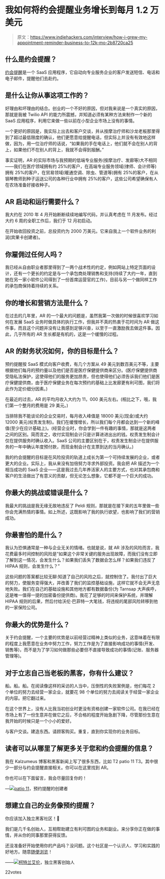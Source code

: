 # 我如何将约会提醒业务增长到每月 1.2 万美元

> 原文：<https://www.indiehackers.com/interview/how-i-grew-my-appointment-reminder-business-to-12k-mo-2b8720ca25>

## 什么是约会提醒？

[约会提醒](https://www.appointmentreminder.org/)是一个 SaaS 应用程序，它自动向专业服务企业的客户发送短信、电话和电子邮件，提醒他们去赴约。

## 是什么让你从事这项工作的？

好理由和坏理由的结合。创业的一个不好的原因，但对我来说是一个真实的原因，那就是我被 Twilio API 的能力所震撼，并知道必须有某种方法来制作一个新的 SaaS 应用程序，利用它来做一些以前在小型企业市场上没有的事情。

一个更好的原因是，我实际上出去和客户交谈，并从按摩治疗师和沙龙老板那里得到了超过最低限度的确认，他们更愿意给提醒电话，但实际上并没有有效地这样做，因为，用一位治疗师的话说，“如果我的手在电话上，他们就不会在别人的背上，如果他们不在别人的背上，我就不会得到报酬。”

事实证明，AR 的实际市场与我预期的低端专业服务(按摩治疗、发廊等)大不相同——我们在医疗领域拥有约 25%的客户，在高端专业服务领域(律师、会计师等)拥有 25%的客户，在贸易领域(暖通空调、除虫、管道等)拥有 25%的客户，在从钢琴教师到种子运送公司的各种行业中拥有 25%的客户，这些公司希望确保有人在农场准备好接收种子。

## AR 启动和运行需要什么？

我大约在 2010 年 4 月开始断断续续地编写代码，并认真考虑在 11 月发布。经过大约 6 周的全职工作后，我们于 12 月初启动。

在开始收回投资之前，总投资约为 2000 万美元。它来自我上一个软件业务的利润(宾果卡创建者)。

## 你雇佣过任何人吗？

我已经从自由职业者那里得到了一两个战术性的约定，例如网站上特定页面的设计，还有一个更长的约定是与一个承包商处理销售和支持(持续了大约一年，直到她在另一家小软件公司得到了一份首席运营官的工作)，目前与另一个做同样工作的承包商保持着持续的关系。

## 你的增长和营销方法是什么？

在过去的几年里，AR 的一个最大的问题是，虽然我第一次做的时候很喜欢学习如何在发展 SaaS 业务时做具体的执行工作，但我并不真的热衷于花时间为 AR 做这件事，而且这个问题并没有让我感到足够兴奋，以至于一直激励我去做这件事。因此，几乎所有的 AR 生长都是有机的，这是一个缓慢的过程。

## AR 的财务状况如何，你的目标是什么？

预约提醒按 SaaS 模式向客户收费，有几个方案从 49 美元到数百美元不等，主要根据他们每月的预约量以及他们是否是医疗保健提供商来区分。(医疗保健提供商受隐私法保护，这使得他们的服务更加昂贵，但也使得他们必须告诉我们他们是医疗保健提供商，由于医疗保健业务在每次预约的基础上比发廊更有利可图，我们将此作为定价细分因素。)

在最近的过去，AR 的平均月收入大约为 11，000 美元左右。(相比之下，哦，我们第一个整月的费用是 29 美元。)

当排除我不能谈论的企业交易时，每月收入峰值是 18000 美元(现金)或大约 12000 美元(权责发生制)。我们在缓慢增长，所以我们每个月都会达到一个新的峰值(至少在应计基础上)。(经营企业时，你会学到一件有趣的事情，那就是这两者之间的区别。简而言之，收付实现制会计只是计算进进出出的钱。权责发生制会计仅在提供服务时确认收入。SaaS 公司的主要区别在于，权责发生制会计在提供服务的一年中确认年度预付款，而现金制会计在支票到达的当月确认。)

我的约会提醒的目标是在风险投资的轨道上成长为第一个可持续发展的企业，或者更大的企业。实际上，我从来没有加倍努力寻求外部投资。我会把 AR 描述为一个相当成功的 SaaS 企业——这是我过去几年养活家人的主要方式，也对其承包商和客户的生活做出了有意义的贡献，但无论怎么想象，它都不是一个巨大的成功。

## 你最大的挑战或错误是什么？

我最大的挑战是我无缘无故地违反了 Peldi 规则，那就是在接下来的五年里做一些你会充满热情的事情。如上所述，这既影响了我的执行欲望，也影响了我们的营销成功。

## 你最害怕的是什么？

我认为恐惧通常是一种与企业无关的情绪。也就是说，就 AR 涉及的风险而言，我花费最多时间控制的风险是“如果这个非常关键的服务出现故障，而我们没有立即了解到这一情况，会发生什么？如果我们丢失了数据会怎么样？如果我们违反了 HIPAA 规则，会发生什么？”

这些问题的答案都比较无聊:知道了自己的风险之后，就控制住了。我付出了巨大的努力，使服务变得强大，并改善了我们的监控基础设施，这样它就不会无声无息地失败。我们在自己的基础设施和其他地方都有数据备份(为 Tarnsap 大声疾呼，这是唯一值得一提的加密备份提供商)。我花了足够的时间来保护系统，并理解 HIPAA 规则的后果，然后付给沃伦·巴菲特一大笔钱，将违规的尾部风险转移到他的一家保险公司。

## 你最大的优势是什么？

关于约会提醒，一个主要的优势是以前经营过精神上类似的业务，这意味着在有限的程度上我愿意在业务中努力工作，努力工作是为了直接影响成功的事情(开发、销售等)，而不是为了学习如何做那些必要但不直接导致成功的事情(记账、服务器管理等)。

## 对于立志自己当老板的黑客，你有什么建议？

船。船。船。在阅读像这样的采访的人当中，压倒性的失败案例是，他们每花 2 个单位的努力去经营一家企业，就要花 98 个单位的努力去阅读关于经营一家企业的内容。把它翻过来。

在这个世界上，没有人比我当初创业时更没有资格创建一家软件公司。在我已经在市场上有了一份生意并在做它之后，不合格的程度开始急剧下降，尽管那份生意在我开始的时候只是一个小小的爱好。

与客户交谈。建造东西。请顾客购买。重复，直到你实现你的业务目标。

## 读者可以从哪里了解更多关于您和约会提醒的信息？

我在 Kalzumeus 博客和黑客新闻上写了很多东西，比如 T2 patio 11 T3。其中很少一部分与约会提醒直接相关。你可以在这里找到 AR。

你也可以在下面留言，我会尽量回复你的！

—[<picture id="ember5312413" class="user-avatar ember-view user-link__avatar">![](img/82bd3bb4769a3aa1cd13889ee7c0fa91.png)</picture>patio 11](/patio11?id=dTpJbhkGJvRGnum40Ic2enGFXCC2)，预约提醒的创建者

## 想建立自己的业务像预约提醒？

你应该加入独立黑客社区！🤗

我们是几千名创始人，互相帮助建立有利可图的业务和副业。来分享你正在做的事情，并从你的同事那里获得反馈。

还没准备好开始使用你的产品吗？没问题。这个社区是一个认识人、学习和实践的好地方。随意[随便浏览](/)！

——[<picture id="ember5312418" class="user-avatar ember-view user-link__avatar">![](img/82bd3bb4769a3aa1cd13889ee7c0fa91.png)</picture>柯特兰艾伦](/csallen?id=ibTLPyjwVebnZjMGKvz6ztarnuV2)，独立黑客创始人

22votes
